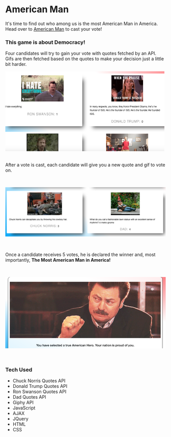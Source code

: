 # American Man

It's time to find out who among us is the most American Man in America. Head over to
[American Man](https://lalmeida89.github.io/AmericanMan/) to cast your vote!

### This game is about Democracy!

Four candidates will try to gain your vote with quotes fetched by an API.
Gifs are then fetched based on the quotes to make your decision just a little bit harder.

<img src='public/images/first-slide.png' width='500' height='250' />
&nbsp;
&nbsp;
&nbsp;
&nbsp;



After a vote is cast, each candidate will give you a new quote and gif to vote on.

&nbsp;
&nbsp;
&nbsp;
&nbsp;

![second-slide](public/images/second-slide.png)

&nbsp;
&nbsp;
&nbsp;
&nbsp;




Once a candidate receives 5 votes, he is declared the winner and,
most importantly, **The Most American Man in America!**

&nbsp;
&nbsp;
&nbsp;
&nbsp;

![third-slide](public/images/final-slide.png)

&nbsp;
&nbsp;
&nbsp;
&nbsp;




### Tech Used

* Chuck Norris Quotes API
* Donald Trump Quotes API
* Ron Swanson Quotes API
* Dad Quotes API
* Giphy API
* JavaScript
* AJAX
* JQuery
* HTML
* CSS
